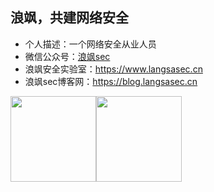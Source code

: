 ## 浪飒，共建网络安全
- 个人描述：一个网络安全从业人员
- 微信公众号：[浪飒sec](https://img2023.cnblogs.com/blog/2411575/202302/2411575-20230224113922479-1530331341.png)
- 浪飒安全实验室：https://www.langsasec.cn
- 浪飒sec博客网：https://blog.langsasec.cn

<img align="" height="137px" src="https://github-readme-stats.vercel.app/api?username=langsasec&hide_title=true&hide_border=true&show_icons=true&include_all_commits=true&line_height=21&bg_color=0,EC6C6C,FFD479,FFFC79,73FA79&theme=graywhite&locale=cn" /><img align="" height="137px" src="https://github-readme-stats.vercel.app/api/top-langs/?username=langsasec&hide_title=true&hide_border=true&layout=compact&bg_color=0,73FA79,73FDFF,D783FF&theme=graywhite&locale=cn" />
